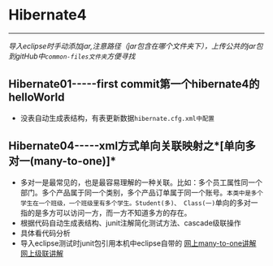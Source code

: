 ﻿# Hibernate4 #
---
*导入eclipse时手动添加jar,注意路径（jar包含在哪个文件夹下），上传公共的jar包到gitHub中`common-files文件夹`方便寻找*
## Hibernate01-----first commit第一个hibernate4的helloWorld
* 没表自动生成表结构，有表更新数据`hibernate.cfg.xml中配置`

## Hibernate04-----xml方式单向关联映射之*[单向多对一(many-to-one)]*
* 多对一是最常见的，也是最容易理解的一种关联。比如：多个员工属性同一个部门。多个产品属于同一个类别，多个产品订单属于同一个账号。`本类中是多个学生在一个班级，一个班级里有多个学生。Student(多)、 Class(一)`单向的多对一指的是多方可以访问一方，而一方不知道多方的存在。
* 根据代码自动生成表结构、junit注解简化测试方法、cascade级联操作
* 具体看代码分析
* 导入eclipse测试时junit包引用本机中eclipse自带的
[网上many-to-one讲解](http://z-xiaofei168.iteye.com/blog/1017383)
[网上级联讲解](http://www.xuehuile.com/blog/9fb6686db07b4868a0dd4602fe697a2b.html)